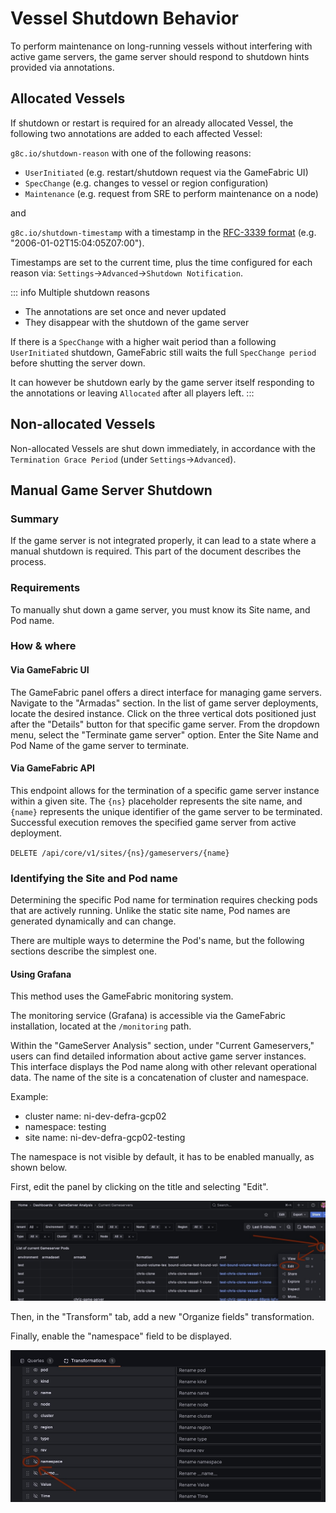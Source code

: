 # Vessel Shutdown Behavior

To perform maintenance on long-running vessels without interfering with active game servers, the game server should respond to shutdown hints provided via annotations.

## Allocated Vessels

If shutdown or restart is required for an already allocated Vessel, the following two annotations are added to each affected Vessel:

`g8c.io/shutdown-reason` with one of the following reasons:

* `UserInitiated` (e.g. restart/shutdown request via the GameFabric UI)
* `SpecChange`    (e.g. changes to vessel or region configuration)
* `Maintenance`   (e.g. request from SRE to perform maintenance on a node)

and

`g8c.io/shutdown-timestamp` with a timestamp in the [RFC-3339 format](https://datatracker.ietf.org/doc/html/rfc3339) (e.g. "2006-01-02T15:04:05Z07:00").

Timestamps are set to the current time, plus the time configured for each reason via: `Settings`->`Advanced`->`Shutdown Notification`.

::: info Multiple shutdown reasons
* The annotations are set once and never updated
* They disappear with the shutdown of the game server

If there is a `SpecChange` with a higher wait period than a following `UserInitiated` shutdown, GameFabric still waits the full `SpecChange period` before shutting the server down.

It can however be shutdown early by the game server itself responding to the annotations or leaving `Allocated` after all players left.
:::

## Non-allocated Vessels

Non-allocated Vessels are shut down immediately, in accordance with the `Termination Grace Period` (under `Settings`->`Advanced`).

## Manual Game Server Shutdown

### Summary

If the game server is not integrated properly, it can lead to a state where a manual shutdown is required. This part of the document describes the process.

### Requirements

To manually shut down a game server, you must know its Site name, and Pod name.

### How & where

#### Via GameFabric UI

The GameFabric panel offers a direct interface for managing game servers. Navigate to the "Armadas" section. In the list of game server deployments, locate the desired instance. Click on the three vertical dots positioned just after the "Details" button for that specific game server. From the dropdown menu, select the "Terminate game server" option. Enter the Site Name and Pod Name of the game server to terminate.

#### Via GameFabric API
This endpoint allows for the termination of a specific game server instance within a given site. The `{ns}` placeholder represents the site name, and `{name}` represents the unique identifier of the game server to be terminated. Successful execution removes the specified game server from active deployment.

`DELETE /api/core/v1/sites/{ns}/gameservers/{name}`

### Identifying the Site and Pod name

Determining the specific Pod name for termination requires checking pods that are actively running. Unlike the static site name, Pod names are generated dynamically and can change.

There are multiple ways to determine the Pod's name, but the following sections describe the simplest one.

#### Using Grafana

This method uses the GameFabric monitoring system.

The monitoring service (Grafana) is accessible via the GameFabric installation, located at the `/monitoring` path.

Within the "GameServer Analysis" section, under "Current Gameservers," users can find detailed information about active game server instances.
This interface displays the Pod name along with other relevant operational data.
The name of the site is a concatenation of cluster and namespace.

Example:

- cluster name: ni-dev-defra-gcp02
- namespace: testing
- site name: ni-dev-defra-gcp02-testing

The namespace is not visible by default, it has to be enabled manually, as shown below.

First, edit the panel by clicking on the title and selecting "Edit".

![Current Gameservers in Grafana](./images/monitoring/monitoring_edit_gameserver_columns.png)

Then, in the "Transform" tab, add a new "Organize fields" transformation. 

Finally, enable the "namespace" field to be displayed. 

![Enable Namespace in Grafana](./images/monitoring/monitoring_enable_namespace.png)


